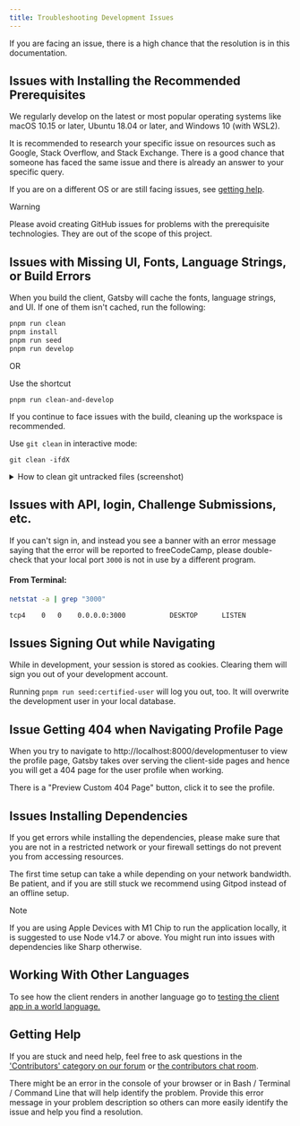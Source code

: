 ```yaml
---
title: Troubleshooting Development Issues
---
```


If you are facing an issue, there is a high chance that the resolution is in this documentation.

## Issues with Installing the Recommended Prerequisites

We regularly develop on the latest or most popular operating systems like macOS 10.15 or later, Ubuntu 18.04 or later, and Windows 10 (with WSL2).

It is recommended to research your specific issue on resources such as Google, Stack Overflow, and Stack Exchange. There is a good chance that someone has faced the same issue and there is already an answer to your specific query.

If you are on a different OS or are still facing issues, see [getting help](#getting-help).

> [!WARNING]
>
> Please avoid creating GitHub issues for problems with the prerequisite technologies. They are out of the scope of this project.

## Issues with Missing UI, Fonts, Language Strings, or Build Errors

When you build the client, Gatsby will cache the fonts, language strings, and UI. If one of them isn't cached, run the following:

```bash
pnpm run clean
pnpm install
pnpm run seed
pnpm run develop
```

OR

Use the shortcut

```
pnpm run clean-and-develop
```

If you continue to face issues with the build, cleaning up the workspace is recommended.

Use `git clean` in interactive mode:

```
git clean -ifdX
```

<details>
   <summary>
      How to clean git untracked files (screenshot)
   </summary>
   <br>
   <img src="https://user-images.githubusercontent.com/1884376/94270515-ca579400-ff5d-11ea-8ff1-152cade31654.gif" alt="How to clean git untracked files">
</details>

## Issues with API, login, Challenge Submissions, etc.

If you can't sign in, and instead you see a banner with an error message saying that the error will be reported to freeCodeCamp, please double-check that your local port `3000` is not in use by a different program.

#### **From Terminal:**
```bash
netstat -a | grep "3000"

tcp4    0   0    0.0.0.0:3000           DESKTOP      LISTEN
```


## Issues Signing Out while Navigating

While in development, your session is stored as cookies. Clearing them will sign you out of your development account.

Running `pnpm run seed:certified-user` will log you out, too. It will overwrite the development user in your local database.

## Issue Getting 404 when Navigating Profile Page

When you try to navigate to http://localhost:8000/developmentuser to view the profile page, Gatsby takes over serving the client-side pages and hence you will get a 404 page for the user profile when working.

There is a "Preview Custom 404 Page" button, click it to see the profile.

## Issues Installing Dependencies

If you get errors while installing the dependencies, please make sure that you are not in a restricted network or your firewall settings do not prevent you from accessing resources.

The first time setup can take a while depending on your network bandwidth. Be patient, and if you are still stuck we recommend using Gitpod instead of an offline setup.

> [!NOTE]
> If you are using Apple Devices with M1 Chip to run the application locally, it is suggested to use Node v14.7 or above. You might run into issues with dependencies like Sharp otherwise.

## Working With Other Languages

To see how the client renders in another language go to [testing the client app in a world language.](how-to-work-on-localized-client-webapp.md#Testing-the-Client-App-in-a-World-Language)

## Getting Help

If you are stuck and need help, feel free to ask questions in the ['Contributors' category on our forum](https://forum.freecodecamp.org/c/contributors) or [the contributors chat room](https://discord.gg/PRyKn3Vbay).

There might be an error in the console of your browser or in Bash / Terminal / Command Line that will help identify the problem. Provide this error message in your problem description so others can more easily identify the issue and help you find a resolution.
